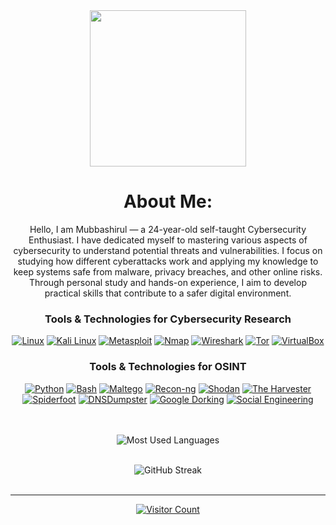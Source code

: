 <div align="center">
  <img height="250" src="https://i.giphy.com/media/v1.Y2lkPTc5MGI3NjExOHRqNnRxNGdiaDNlMGZlaTdkZnJna3E2Z2JhN2hncTZwbTI5NXk1NSZlcD12MV9pbnRlcm5hbF9naWZfYnlfaWQmY3Q9Zw/W3klTgJuKy5vymEoe7/giphy.gif" />
  
  #  About Me:
Hello, I am Mubbashirul — a 24-year-old self-taught Cybersecurity Enthusiast. I have dedicated myself to mastering various aspects of cybersecurity to understand potential threats and vulnerabilities. I focus on studying how different cyberattacks work and applying my knowledge to keep systems safe from malware, privacy breaches, and other online risks. Through personal study and hands-on experience, I aim to develop practical skills that contribute to a safer digital environment.


### Tools & Technologies for Cybersecurity Research
[![Linux](https://img.shields.io/badge/Linux-%23FFCC00.svg?style=for-the-badge&logo=linux&logoColor=black)](https://www.linux.org)
[![Kali Linux](https://img.shields.io/badge/Kali_Linux-%23FFB2B2.svg?style=for-the-badge&logo=kali-linux&logoColor=black)](https://www.kali.org)
[![Metasploit](https://img.shields.io/badge/Metasploit-%23A00C0C.svg?style=for-the-badge&logo=metasploit&logoColor=white)](https://www.metasploit.com)
[![Nmap](https://img.shields.io/badge/Nmap-%23FFB400.svg?style=for-the-badge&logo=nmap&logoColor=white)](https://nmap.org)
[![Wireshark](https://img.shields.io/badge/Wireshark-%232B4BDA.svg?style=for-the-badge&logo=wireshark&logoColor=white)](https://www.wireshark.org)
[![Tor](https://img.shields.io/badge/Tor-%239100FF.svg?style=for-the-badge&logo=tor-project&logoColor=white)](https://www.torproject.org)
[![VirtualBox](https://img.shields.io/badge/VirtualBox-%23FF6F00.svg?style=for-the-badge&logo=virtualbox&logoColor=white)](https://www.virtualbox.org)



### Tools & Technologies for OSINT
[![Python](https://img.shields.io/badge/Python-%233572A0.svg?style=for-the-badge&logo=python&logoColor=white)](https://www.python.org)
[![Bash](https://img.shields.io/badge/Bash-%234EAA25.svg?style=for-the-badge&logo=gnu-bash&logoColor=white)](https://www.gnu.org/software/bash/)
[![Maltego](https://img.shields.io/badge/Maltego-%23FF4D00.svg?style=for-the-badge&logo=maltego&logoColor=white)](https://www.paterva.com)
[![Recon-ng](https://img.shields.io/badge/Recon-ng-%23FF4500.svg?style=for-the-badge&logo=recon-ng&logoColor=white)](https://github.com/lanmaster53/recon-ng)
[![Shodan](https://img.shields.io/badge/Shodan-%23FF7F00.svg?style=for-the-badge&logo=shodan&logoColor=white)](https://www.shodan.io)
[![The Harvester](https://img.shields.io/badge/The_Harvester-%23FF0066.svg?style=for-the-badge&logo=the-harvester&logoColor=white)](https://github.com/laramies/theHarvester)
[![Spiderfoot](https://img.shields.io/badge/Spiderfoot-%230066FF.svg?style=for-the-badge&logo=spiderfoot&logoColor=white)](https://www.spiderfoot.net)
[![DNSDumpster](https://img.shields.io/badge/DNSDumpster-%23FFD700.svg?style=for-the-badge&logo=dnsdumpster&logoColor=black)](https://dnsdumpster.com)
[![Google Dorking](https://img.shields.io/badge/Google_Dorking-%23FFD700.svg?style=for-the-badge)](https://www.google.com)
[![Social Engineering](https://img.shields.io/badge/Social_Engineering-%2390EE90.svg?style=for-the-badge)](https://www.social-engineer.org)



 
  <br/><br/>
  <img src="https://github-readme-stats.vercel.app/api/top-langs/?username=mubbashirulislam&theme=dark&hide_border=false&layout=compact" alt="Most Used Languages"/>
   <br/><br/>
  
  
  <img src="https://github-readme-streak-stats.herokuapp.com/?user=mubbashirulislam&theme=dark&hide_border=false" alt="GitHub Streak"/>
  <br/><br/>

  
  ---
  <a href="https://visitcount.itsvg.in"><img src="https://visitcount.itsvg.in/api?id=mubbashirulislam&icon=0&color=0" alt="Visitor Count"/></a>
</div>
